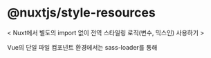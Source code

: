 # @nuxtjs/style-resources

< Nuxt에서 별도의 import 없이 전역 스타일링 로직(변수, 믹스인) 사용하기 >

Vue의 단일 파일 컴포넌트 환경에서는 sass-loader를 통해 <style> 영역에 확장 CSS 문법을 사용할 수 있으므로, SCSS 등에서 지원하는 변수, 믹스인, 함수 등의 문법을 그대로 이용할 수 있습니다.

동일한 로직이 많아지게 되면 자연스럽게 프로젝트 내의 모든 변수/믹스인을 정의한 파일을 별도로 구성하게 됩니다. 이 경우에는 <style> 영역에 해당 파일을 import하여 동일하게 사용할 수 있습니다. 

하지만 이 역시도 컴포넌트 개수가 많아진다면, 변수나 믹스인을 사용하기 위해 각 컴포넌트에 import를 해야 하는 번거로운 과정을 거쳐야합니다.

따라서 이러한 문제를 해결하기 위해 @nuxtjs/style-resources 라는 모듈이 존재합니다. 해당 모듈을 설치하고, 자동으로 import하고 싶은 스타일링 로직 파일을 지정해두면, 앱을 빌드할 때 각각의 컴포넌트의 <style> 영역에 해당 스타일 파일들을 자동으로 import합니다.


## 설치
nuxt.config.js 파일의 buildModules 값에 @nuxtjs/style-resources를 추가하고, styleResources 값에 자동으로 import하고자 하는 파일을 설정합니다.

``` bash
{
  buildModules: [
    '@nuxtjs/style-resources',
  ],

  styleResources: {
   scss: [
     '@/assets/styles/_mixin.scss',
     '@/assets/styles/_colors.scss',
   ],
  }
}

```

## 사용

컴포넌트의 <style> 영역에서 @import 문을 사용하지 않고 외부에 있는 요소를 사용할 수 있습니다.


## 작동 방식과 주의사항

@nuxtjs/style-resources의 역할은, 빌드 과정에서 css를 번들링하기 이전에 nuxt.config.js의 styleResources에 추가했던 파일들을 각각의 .vue 파일의 <style> 영역에 자동으로 import하는 것입니다. 이렇게 자동으로 import를 한 이후에는 일반적인 빌드와 동일한 과정을 거칩니다.

주의할 점은 모든 컴포넌트의 <style> 영역에 동일한 css를 모두 import하므로, 만약 styleResources에 변수/믹스인/함수가 아닌 일반적인 스타일 규칙이 있을 경우 번들 사이즈와 HMR 성능에 문제를 일으킬 수 있습니다.

@nuxtjs/style-resources의 레포지토리에도 모듈로 사용할 css 파일에 "actual style"을 절대 사용하지 말라는 주의사항이 언급되어 있습니다.


## nuxt.config.js의 css 속성과의 차이점

먼저, nuxt.config.js의 css 속성에 추가한 파일은 글로벌 영역에 추가되기는 하지만, 각각의 vue 컴포넌트에서 별도로 import를 하지 않는 이상 css 속성에 추가한 파일의 변수, 믹스인, 함수 등에 접근할 수 없습니다.

css 속성에 추가한 파일(css, scss, sass, less, ...)과 각 .vue 컴포넌트의 <style>은 서로 독립적으로 컴파일 되기 때문입니다.


예를 들어, app.vue는 _mixin.scss와 독립적으로 css로 컴파일 될 것이므로, _mixin.scss를 컴포넌트 내에 직접 import하지 않는 이상 app.vue는 css로 컴파일이 완료된 버전의 _mixin.scss만 참조할 수 있을 것입니다. 따라서 _mixin.scss에 일반적인 스타일 규칙이 있다면 해당 페이지에 포함된 모든 컴포넌트가 영향을 받겠지만, 스타일 규칙이 아닌 변수/믹스인/함수의 정의는 css로 컴파일 되는 과정에서 사라질 것이므로 개별 컴포넌트에서 사용할 수 없습니다.


